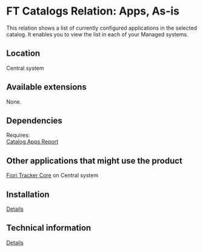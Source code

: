 # FT Catalogs Relation: Apps, As-is

This relation shows a list of currently configured applications in the selected catalog. It enables you to view the list in each of your Managed systems.

## Location
Central system

## Available extensions
None.

## Dependencies
Requires:  
[Catalog Apps Report](ca.md)

## Other applications that might use the product
[Fiori Tracker Core](ft-core.md) on Central system

## Installation 
[Details](/inst/ft-cats-rel-apps-asis.md)

## Technical information
[Details](/tech/ft-cats-rel-apps-asis.md)


